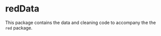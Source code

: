 redData
========

This package contains the data and cleaning code to accompany the the `red` package.

